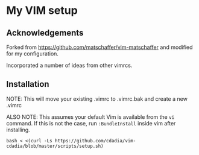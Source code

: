 # My VIM setup

## Acknowledgements

Forked from https://github.com/matschaffer/vim-matschaffer and modified for my configuration.

Incorporated a number of ideas from other vimrcs.

## Installation

NOTE: This will move your existing .vimrc to .vimrc.bak and create a new .vimrc

ALSO NOTE: This assumes your default Vim is available from the `vi` command. If this is not the case, run `:BundleInstall` inside vim after installing.

    bash < <(curl -Ls https://github.com/cdadia/vim-cdadia/blob/master/scripts/setup.sh)

